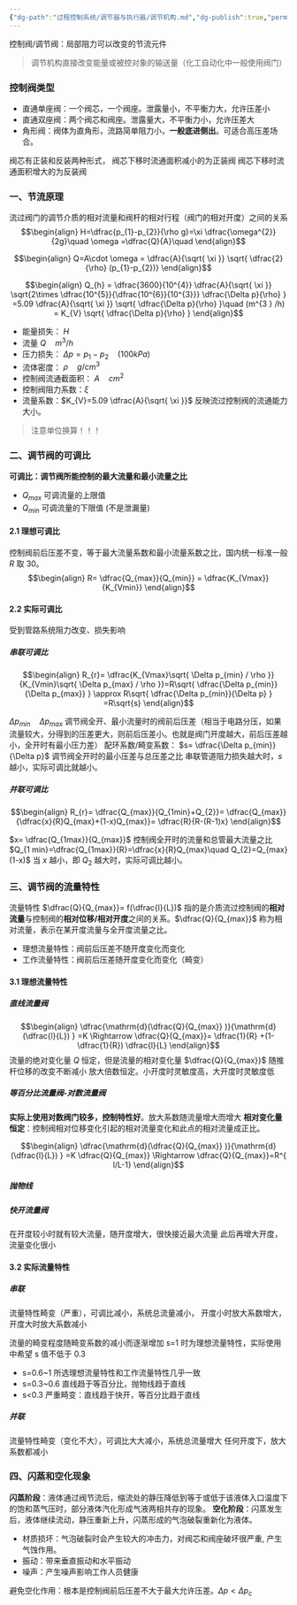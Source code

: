 ```yaml
---
{"dg-path":"过程控制系统/调节器与执行器/调节机构.md","dg-publish":true,"permalink":"/过程控制系统/调节器与执行器/调节机构/","dgPassFrontmatter":true,"noteIcon":"","created":"2024-10-17T11:23:42.389+08:00","updated":"2024-11-02T18:03:03.408+08:00"}
---
```



控制阀/调节阀：局部阻力可以改变的节流元件
>调节机构直接改变能量或被控对象的输送量（化工自动化中一般使用阀门）

### 控制阀类型
- 直通单座阀：一个阀芯，一个阀座。泄露量小，不平衡力大，允许压差小
- 直通双座阀：两个阀芯和阀座。泄露量大，不平衡力小，允许压差大
- 角形阀：阀体为直角形，流路简单阻力小，**一般底进侧出**。可适合高压差场合。

阀芯有正装和反装两种形式，
阀芯下移时流通面积减小的为正装阀
阀芯下移时流通面积增大的为反装阀

### 一、节流原理
流过阀门的调节介质的相对流量和阀杆的相对行程（阀门的相对开度）之间的关系
$$\begin{align}
H=\dfrac{p_{1}-p_{2}}{\rho g}=\xi  \dfrac{\omega^{2}}{2g}\quad  \omega =\dfrac{Q}{A}\quad  
\end{align}$$

$$\begin{align}
Q=A\cdot \omega  = \dfrac{A}{\sqrt{ \xi }} \sqrt{ \dfrac{2}{\rho} (p_{1}-p_{2})}
\end{align}$$

$$\begin{align}
 Q_{h}  = \dfrac{3600}{10^{4}} \dfrac{A}{\sqrt{ \xi }} \sqrt{2\times \dfrac{10^{5}}{\dfrac{10^{6}}{10^{3}}} \dfrac{\Delta p}{\rho} } =5.09 \dfrac{A}{\sqrt{ \xi }} \sqrt{ \dfrac{\Delta p}{\rho} }\quad (m^{3 } /h) = K_{V} \sqrt{ \dfrac{\Delta p}{\rho} }
\end{align}$$


- 能量损失：  $H$ 
- 流量 $Q\quad m^{3} / h$ 
- 压力损失： $\Delta p=p_{1}-p_{2}\quad (100kPa)$    
- 流体密度： $\rho\quad g/ cm^{3}$
- 控制阀流通截面积： $A\quad cm^{2}$ 
- 控制阀阻力系数：$\xi$
- 流量系数：$K_{V}=5.09 \dfrac{A}{\sqrt{ \xi }}$  反映流过控制阀的流通能力大小。
>注意单位换算！！！

### 二、调节阀的可调比
**可调比：调节阀所能控制的最大流量和最小流量之比**
- $Q_{max}$ 可调流量的上限值
- $Q_{min}$ 可调流量的下限值 (不是泄漏量)

#### 2.1 理想可调比 
控制阀前后压差不变，等于最大流量系数和最小流量系数之比，国内统一标准一般 $R$ 取 30。
$$\begin{align}
R= \dfrac{Q_{max}}{Q_{min}} = \dfrac{K_{Vmax}}{K_{Vmin}}
\end{align}$$
#### 2.2 实际可调比
受到管路系统阻力改变、损失影响
##### 串联可调比
$$\begin{align}
R_{r}= \dfrac{K_{Vmax}\sqrt{  \Delta p_{min} / \rho }}{K_{Vmin}\sqrt{  \Delta p_{max} / \rho }}=R\sqrt{ \dfrac{\Delta p_{min}}{\Delta p_{max}} } \approx R\sqrt{ \dfrac{\Delta p_{min}}{\Delta p} } =R\sqrt{s}
\end{align}$$

$\Delta p_{min}\quad \Delta p_{max}$ 调节阀全开、最小流量时的阀前后压差（相当于电路分压，如果流量较大，分得到的压差更大，则前后压差小。也就是阀门开度越大，前后压差越小，全开时有最小压力差）
配环系数/畸变系数： $s= \dfrac{\Delta p_{min}}{\Delta p}$  调节阀全开时的最小压差与总压差之比
串联管道阻力损失越大时，$s$ 越小，实际可调比就越小。

##### 并联可调比
$$\begin{align}
R_{r}= \dfrac{Q_{max}}{Q_{1min}+Q_{2}}= \dfrac{Q_{max}}{\dfrac{x}{R}Q_{max}+(1-x)Q_{max}}= \dfrac{R}{R-(R-1)x}  
\end{align}$$

$x= \dfrac{Q_{1max}}{Q_{max}}$ 控制阀全开时的流量和总管最大流量之比
$Q_{1 min}=\dfrac{Q_{1max}}{R}=\dfrac{x}{R}Q_{max}\quad Q_{2}=Q_{max}(1-x)$
当 $x$ 越小，即 $Q_{2}$ 越大时，实际可调比越小。

### 三、调节阀的流量特性
流量特性 $\dfrac{Q}{Q_{max}}= f(\dfrac{l}{L})$ 指的是介质流过控制阀的**相对流量**与控制阀的**相对位移/相对开度**之间的关系。$\dfrac{Q}{Q_{max}}$ 称为相对流量，表示在某开度流量与全开度流量之比。
- 理想流量特性：阀前后压差不随开度变化而变化
- 工作流量特性：阀前后压差随开度变化而变化（畸变）
#### 3.1 理想流量特性
##### 直线流量阀
$$\begin{align}
\dfrac{\mathrm{d}(\dfrac{Q}{Q_{max}} )}{\mathrm{d} (\dfrac{l}{L}) }  =K \Rightarrow \dfrac{Q}{Q_{max}}= \dfrac{1}{R} +(1- \dfrac{1}{R}) \dfrac{l}{L}
\end{align}$$
流量的绝对变化量 $Q$ 恒定，但是流量的相对变化量 $\dfrac{Q}{Q_{max}}$ 随推杆位移的改变不断减小
放大倍数恒定。小开度时灵敏度高，大开度时灵敏度低
##### 等百分比流量阀-对数流量阀
**实际上使用对数阀门较多，控制特性好**。放大系数随流量增大而增大
**相对变化量恒定**：控制阀相对位移变化引起的相对流量变化和此点的相对流量成正比。

$$\begin{align}
\dfrac{\mathrm{d}(\dfrac{Q}{Q_{max}} )}{\mathrm{d} (\dfrac{l}{L}) }  =K \dfrac{Q}{Q_{max}} \Rightarrow \dfrac{Q}{Q_{max}}=R^{ l/L-1}
\end{align}$$
##### 抛物线


##### 快开流量阀
在开度较小时就有较大流量，随开度增大，很快接近最大流量
此后再增大开度，流量变化很小

#### 3.2 实际流量特性 
##### 串联
流量特性畸变（严重），可调比减小，系统总流量减小，
开度小时放大系数增大，开度大时放大系数减小

流量的畸变程度随畸变系数的减小而逐渐增加
s=1 时为理想流量特性，实际使用中希望 s 值不低于 0.3
- s=0.6~1  所选理想流量特性和工作流量特性几乎一致
- s=0.3~0.6   直线趋于等百分比，抛物线趋于直线
- s<0.3   严重畸变：直线趋于快开，等百分比趋于直线

##### 并联
流量特性畸变（变化不大），可调比大大减小，系统总流量增大
任何开度下，放大系数都减小

### 四、闪蒸和空化现象
**闪蒸阶段**：液体通过阀节流后，缩流处的静压降低到等于或低于该液体入口温度下的饱和蒸气压时，部分液体汽化形成气液两相共存的现象。
**空化阶段**：闪蒸发生后，液体继续流动，静压重新上升，闪蒸形成的气泡破裂重新化为液体。
- 材质损坏：气泡破裂时会产生较大的冲击力，对阀芯和阀座破坏很严重, 产生气蚀作用。
- 振动：带来垂直振动和水平振动
- 噪声：产生噪声影响工作人员健康

避免空化作用：根本是控制阀前后压差不大于最大允许压差。$\Delta p< \Delta p_{c}$

